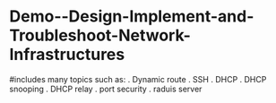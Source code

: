 # Demo--Design-Implement-and-Troubleshoot-Network-Infrastructures
#includes many topics such as:
 . Dynamic route . SSH . DHCP . DHCP snooping . DHCP relay . port security . raduis server
